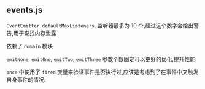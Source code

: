 ## events.js

`EventEmitter.defaultMaxListeners`, 监听器最多为 10 个,超过这个数字会给出警告,用于查找内存泄露

依赖了 `domain` 模块

`emitNone`, `emitOne`, `emitTwo`, `emitThree` 参数个数固定可以更好的优化,提升性能.

`once` 中使用了 `fired` 变量来验证事件是否执行过,应该是考虑到了在事件中又触发自身事件的情况.
